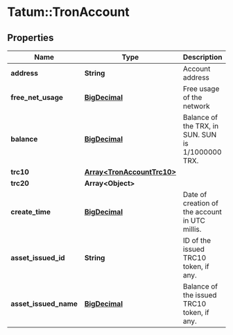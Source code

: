 # Tatum::TronAccount

## Properties
Name | Type | Description | Notes
------------ | ------------- | ------------- | -------------
**address** | **String** | Account address | 
**free_net_usage** | [**BigDecimal**](BigDecimal.md) | Free usage of the network | 
**balance** | [**BigDecimal**](BigDecimal.md) | Balance of the TRX, in SUN. SUN is 1/1000000 TRX. | 
**trc10** | [**Array&lt;TronAccountTrc10&gt;**](TronAccountTrc10.md) |  | 
**trc20** | **Array&lt;Object&gt;** |  | 
**create_time** | [**BigDecimal**](BigDecimal.md) | Date of creation of the account in UTC millis. | 
**asset_issued_id** | **String** | ID of the issued TRC10 token, if any. | [optional] 
**asset_issued_name** | [**BigDecimal**](BigDecimal.md) | Balance of the issued TRC10 token, if any. | [optional] 

